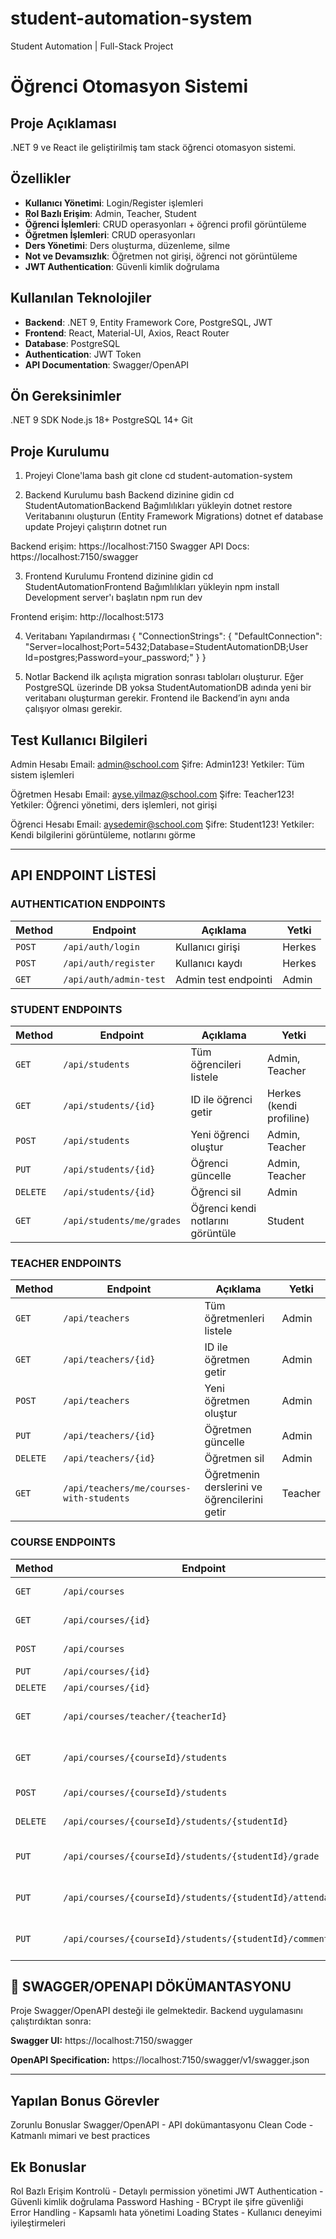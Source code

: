# student-automation-system
Student Automation | Full-Stack Project

# Öğrenci Otomasyon Sistemi

## Proje Açıklaması
.NET 9 ve React ile geliştirilmiş tam stack öğrenci otomasyon sistemi.

##  Özellikler
- **Kullanıcı Yönetimi**: Login/Register işlemleri
- **Rol Bazlı Erişim**: Admin, Teacher, Student
- **Öğrenci İşlemleri**: CRUD operasyonları + öğrenci profil görüntüleme
- **Öğretmen İşlemleri**: CRUD operasyonları
- **Ders Yönetimi**: Ders oluşturma, düzenleme, silme
- **Not ve Devamsızlık**: Öğretmen not girişi, öğrenci not görüntüleme
- **JWT Authentication**: Güvenli kimlik doğrulama


##  Kullanılan Teknolojiler
- **Backend**: .NET 9, Entity Framework Core, PostgreSQL, JWT
- **Frontend**: React, Material-UI, Axios, React Router
- **Database**: PostgreSQL
- **Authentication**: JWT Token
- **API Documentation**: Swagger/OpenAPI

## Ön Gereksinimler
.NET 9 SDK
Node.js 18+
PostgreSQL 14+
Git

## Proje Kurulumu
1. Projeyi Clone'lama
bash
git clone <repository-url>
cd student-automation-system

2. Backend Kurulumu
bash
Backend dizinine gidin
cd StudentAutomationBackend
Bağımlılıkları yükleyin
dotnet restore
Veritabanını oluşturun (Entity Framework Migrations)
dotnet ef database update
Projeyi çalıştırın
dotnet run

Backend erişim: https://localhost:7150
Swagger API Docs: https://localhost:7150/swagger

3. Frontend Kurulumu
Frontend dizinine gidin
cd StudentAutomationFrontend
Bağımlılıkları yükleyin
npm install
Development server'ı başlatın
npm run dev

Frontend erişim: http://localhost:5173

4. Veritabanı Yapılandırması
{
  "ConnectionStrings": {
    "DefaultConnection": "Server=localhost;Port=5432;Database=StudentAutomationDB;User Id=postgres;Password=your_password;"
  }
}

5. Notlar
Backend ilk açılışta migration sonrası tabloları oluşturur.
Eğer PostgreSQL üzerinde DB yoksa StudentAutomationDB adında yeni bir veritabanı oluşturman gerekir.
Frontend ile Backend’in aynı anda çalışıyor olması gerekir.

## Test Kullanıcı Bilgileri
Admin Hesabı
Email: admin@school.com
Şifre: Admin123!
Yetkiler: Tüm sistem işlemleri

Öğretmen Hesabı
Email: ayse.yilmaz@school.com
Şifre: Teacher123!
Yetkiler: Öğrenci yönetimi, ders işlemleri, not girişi

Öğrenci Hesabı
Email: aysedemir@school.com
Şifre: Student123!
Yetkiler: Kendi bilgilerini görüntüleme, notlarını görme

------------------------------------------------------------

##  API ENDPOINT LİSTESİ

###  AUTHENTICATION ENDPOINTS
| Method | Endpoint | Açıklama | Yetki |
|--------|----------|----------|-------|
| `POST` | `/api/auth/login` | Kullanıcı girişi | Herkes |
| `POST` | `/api/auth/register` | Kullanıcı kaydı | Herkes |
| `GET` | `/api/auth/admin-test` | Admin test endpointi | Admin |

###  STUDENT ENDPOINTS
| Method | Endpoint | Açıklama | Yetki |
|--------|----------|----------|-------|
| `GET` | `/api/students` | Tüm öğrencileri listele | Admin, Teacher |
| `GET` | `/api/students/{id}` | ID ile öğrenci getir | Herkes (kendi profiline) |
| `POST` | `/api/students` | Yeni öğrenci oluştur | Admin, Teacher |
| `PUT` | `/api/students/{id}` | Öğrenci güncelle | Admin, Teacher |
| `DELETE` | `/api/students/{id}` | Öğrenci sil | Admin |
| `GET` | `/api/students/me/grades` | Öğrenci kendi notlarını görüntüle | Student |

###  TEACHER ENDPOINTS
| Method | Endpoint | Açıklama | Yetki |
|--------|----------|----------|-------|
| `GET` | `/api/teachers` | Tüm öğretmenleri listele | Admin |
| `GET` | `/api/teachers/{id}` | ID ile öğretmen getir | Admin |
| `POST` | `/api/teachers` | Yeni öğretmen oluştur | Admin |
| `PUT` | `/api/teachers/{id}` | Öğretmen güncelle | Admin |
| `DELETE` | `/api/teachers/{id}` | Öğretmen sil | Admin |
| `GET` | `/api/teachers/me/courses-with-students` | Öğretmenin derslerini ve öğrencilerini getir | Teacher |

###  COURSE ENDPOINTS
| Method | Endpoint | Açıklama | Yetki |
|--------|----------|----------|-------|
| `GET` | `/api/courses` | Tüm dersleri listele | Herkes |
| `GET` | `/api/courses/{id}` | ID ile ders getir | Herkes |
| `POST` | `/api/courses` | Yeni ders oluştur | Admin |
| `PUT` | `/api/courses/{id}` | Ders güncelle | Admin |
| `DELETE` | `/api/courses/{id}` | Ders sil | Admin |
| `GET` | `/api/courses/teacher/{teacherId}` | Öğretmenin derslerini listele | Admin, Teacher |
| `GET` | `/api/courses/{courseId}/students` | Derse kayıtlı öğrencileri listele | Admin, Teacher |
| `POST` | `/api/courses/{courseId}/students` | Derse öğrenci ekle | Admin, Teacher |
| `DELETE` | `/api/courses/{courseId}/students/{studentId}` | Dersten öğrenci çıkar | Admin, Teacher |
| `PUT` | `/api/courses/{courseId}/students/{studentId}/grade` | Öğrenci notunu güncelle | Admin, Teacher |
| `PUT` | `/api/courses/{courseId}/students/{studentId}/attendance` | Öğrenci devamsızlığını güncelle | Admin, Teacher |
| `PUT` | `/api/courses/{courseId}/students/{studentId}/comment` | Öğrenci yorumunu güncelle | Admin, Teacher |

## 🔗 SWAGGER/OPENAPI DÖKÜMANTASYONU

Proje Swagger/OpenAPI desteği ile gelmektedir. Backend uygulamasını çalıştırdıktan sonra:

**Swagger UI:** https://localhost:7150/swagger

**OpenAPI Specification:** https://localhost:7150/swagger/v1/swagger.json

---------------------------------------------------------------------------------------
## Yapılan Bonus Görevler
Zorunlu Bonuslar
Swagger/OpenAPI - API dokümantasyonu
Clean Code - Katmanlı mimari ve best practices

## Ek Bonuslar
Rol Bazlı Erişim Kontrolü - Detaylı permission yönetimi
JWT Authentication - Güvenli kimlik doğrulama
Password Hashing - BCrypt ile şifre güvenliği
Error Handling - Kapsamlı hata yönetimi
Loading States - Kullanıcı deneyimi iyileştirmeleri


